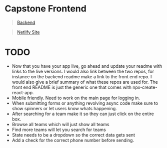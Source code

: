# Capstone Frontend
> [Backend](https://github.com/rhyusarmiento/rs-capstone-backend)

> [Netlify Site](https://jovial-kare-e3756d.netlify.app)
# TODO

- Now that you have your app live, go ahead and update your readme with links to the live versions.  I would also link between the two repos, for instance on the backend readme make a link to the front end repo.  I would also give a brief summary of what these repos are used for.  The front end README is just the generic one that comes with npx-create-react-app.
- Mobile friendly.  Need to work on the main page for logging in.
- When submitting forms or anything revolving async code make sure to show spinners or let users know whats happening.
- After searching for a team make it so they can just click on the entire box.
- Browse all teams which will just show all teams
- Find more teams will let you search for teams
- State needs to be a dropdown so the correct data gets sent
- Add a check for the correct phone number before sending.